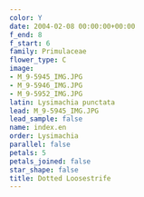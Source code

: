 ```yaml
---
color: Y
date: 2004-02-08 00:00:00+00:00
f_end: 8
f_start: 6
family: Primulaceae
flower_type: C
image:
- M_9-5945_IMG.JPG
- M_9-5946_IMG.JPG
- M_9-5952_IMG.JPG
latin: Lysimachia punctata
lead: M_9-5945_IMG.JPG
lead_sample: false
name: index.en
order: Lysimachia
parallel: false
petals: 5
petals_joined: false
star_shape: false
title: Dotted Loosestrife
---
```


